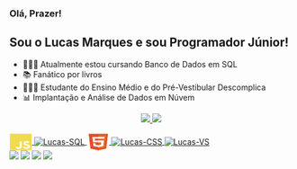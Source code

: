 ### Olá, Prazer!
## Sou o Lucas Marques e sou Programador Júnior!

- 👨🏽‍💻 Atualmente estou cursando Banco de Dados em SQL
- 📚 Fanático por livros
- 👨🏽‍🎓 Estudante do Ensino Médio e do Pré-Vestibular Descomplica
- 📊 Implantação e Análise de Dados em Núvem

<div align="center">
  <a href="https://github.com/lucasmarquesdv">
  <img height="180em" src="https://github-readme-stats.vercel.app/api?username=lucasmarquesdv&show_icons=false&theme=dark&include_all_commits=true&count_private=true"/>
  <img height="180em" src="https://github-readme-stats.vercel.app/api/top-langs/?username=lucasmarquesdv&layout=compact&langs_count=7&theme=dark"/>
    </div>

<div style="display: inline_block"><br>
  <img align="center" alt="Lucas-Js" height="30" width="40" src="https://raw.githubusercontent.com/devicons/devicon/master/icons/javascript/javascript-plain.svg">
  <img align="center" alt="Lucas-SQL" height="30" width="40" src="https://cdn.jsdelivr.net/gh/devicons/devicon/icons/mysql/mysql-original.svg" />
  <img align="center" alt="Lucas-HTML" height="30" width="40" src="https://raw.githubusercontent.com/devicons/devicon/master/icons/html5/html5-original.svg">
  <img align="center" alt="Lucas-CSS" height="30" width="40" src="https://cdn.jsdelivr.net/gh/devicons/devicon/icons/css3/css3-original.svg" />
  <img align="center" alt="Lucas-VS" height="30" width="40" src="https://cdn.jsdelivr.net/gh/devicons/devicon/icons/visualstudio/visualstudio-plain.svg">
    </div>


<div> 
  <a href="https://www.linkedin.com/in/lucas-m-nascimento-8202931b6/" target="_blank"><img src="https://img.shields.io/badge/LinkedIn-0077B5?style=for-the-badge&logo=linkedin&logoColor=white" target="_blank"></a>
  <a href="https://instagram.com/elpatron.dir" target="_blank"><img src="https://img.shields.io/badge/Instagram-E4405F?style=for-the-badge&logo=instagram&logoColor=white" target="_blank"></a>
 <a href="https://api.whatsapp.com/send?phone=5511986754001&text=Ol%C3%A1%20Lucas%2C" target="_blank"><img src="https://img.shields.io/badge/WhatsApp-25D366?style=for-the-badge&logo=whatsapp&logoColor=white" target="_blank"></a> 
  <a href = "lucasmarquesskt2004@gmail.com"><img src="https://img.shields.io/badge/-Gmail-%23333?style=for-the-badge&logo=gmail&logoColor=white" target="_blank"></a>
    </div>
